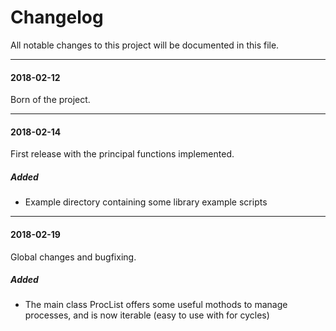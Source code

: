 # Changelog
All notable changes to this project will be documented in this file.

___
#### 2018-02-12
Born of the project.

___
#### 2018-02-14
First release with the principal functions implemented.
##### Added
* Example directory containing some library example scripts

___
#### 2018-02-19
Global changes and bugfixing.
##### Added
* The main class ProcList offers some useful mothods to manage processes, and
  is now iterable (easy to use with for cycles)

